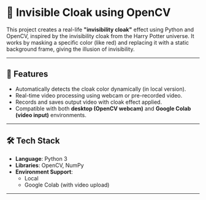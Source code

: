 # 🧥 Invisible Cloak using OpenCV

This project creates a real-life **"invisibility cloak"** effect using Python and OpenCV, inspired by the invisibility cloak from the Harry Potter universe. It works by masking a specific color (like red) and replacing it with a static background frame, giving the illusion of invisibility.

---

## 🚀 Features

- Automatically detects the cloak color dynamically (in local version).
- Real-time video processing using webcam or pre-recorded video.
- Records and saves output video with cloak effect applied.
- Compatible with both **desktop (OpenCV webcam)** and **Google Colab (video input)** environments.

---

## 🛠️ Tech Stack

- **Language**: Python 3
- **Libraries**: OpenCV, NumPy
- **Environment Support**:
  - Local
  - Google Colab (with video upload)

---
